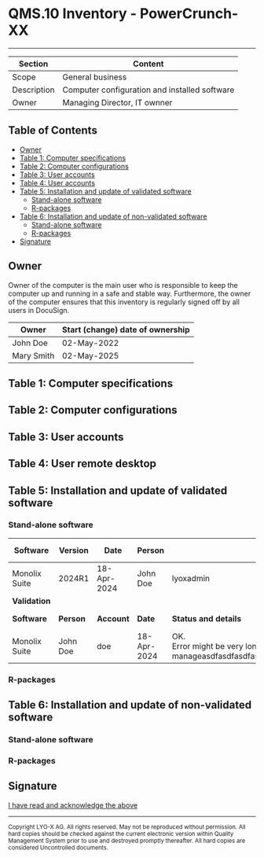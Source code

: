 # QMS.10 Inventory - PowerCrunch-XX
---

| Section          | Content  |
|------------------|----------|
| Scope            | General business  |
| Description      | Computer configuration and installed software  |
| Owner            | Managing Director, IT ownner  |

## Table of Contents
- [Owner](#owner)
- [Table 1: Computer specifications](#table-1-computer-specifications)
- [Table 2: Computer configurations](#table-2-computer-configurations)
- [Table 3: User accounts](#table-3-user-accounts)
- [Table 4: User accounts](#table-4-user-remote-desktop)
- [Table 5: Installation and update of validated software](#table-5-installation-update-validated-software)
  - [Stand-alone software](#stand-alone-software)
  - [R-packages](#r-packages)
- [Table 6: Installation and update of non-validated software](#table-6-installation-update-non-validated-software)
  - [Stand-alone software](#stand-alone-software)
  - [R-packages](#r-packages)
- [Signature](#signature)

## Owner

Owner of the computer is the main user who is responsible to keep the computer up and running in a safe and
stable way. Furthermore, the owner of the computer ensures that this inventory is regularly signed off by all users in DocuSign.

| Owner            | Start (change) date of ownership  |
|------------------|-----------------------------------|
| John Doe         | 02-May-2022                       |
| Mary Smith       | 02-May-2025                       |

## Table 1: Computer specifications


## Table 2: Computer configurations


## Table 3: User accounts


## Table 4: User remote desktop


## Table 5: Installation and update of validated software


### Stand-alone software

| Software       | Version     | Date        | Person                  | Account                | According SOP                                                     |
|----------------|-------------|-------------|-------------------------|------------------------|-------------------------------------------------------------------|
| Monolix Suite  | 2024R1      | 18-Apr-2024 | John Doe                | lyoxadmin              | Yes                                                               |
| **Validation**                                                                                                                                                    |
| **Software**   | **Person**  | **Account** | **Date**                | **Status and details**                                                 | **According SOP** |
| Monolix Suite  | John Doe    | doe         | 18-Apr-2024             | OK.<br>Error might be very long and can make the tables hard to manageasdfasdfasdfasfasdfasdfasdfasdfasdfadsfasdfasdf | Yes               |


                                                                      
### R-packages


## Table 6: Installation and update of non-validated software


### Stand-alone software


### R-packages


## Signature

<a class="btn"
   target="_blank" rel="noopener noreferrer"
   href="https://github.com/LYO-X/read-logs/issues/new?template=read.yml&title=Read:+{{ page.url | absolute_url | uri_escape }}">
  I have read and acknowledge the above
</a>


-----

<sub>Copyright LYO-X AG.  All rights reserved.  May not be reproduced without permission. All hard copies should be checked against the current electronic version within Quality Management System prior to use and destroyed promptly thereafter.  All hard copies are considered Uncontrolled documents.<sub> 
